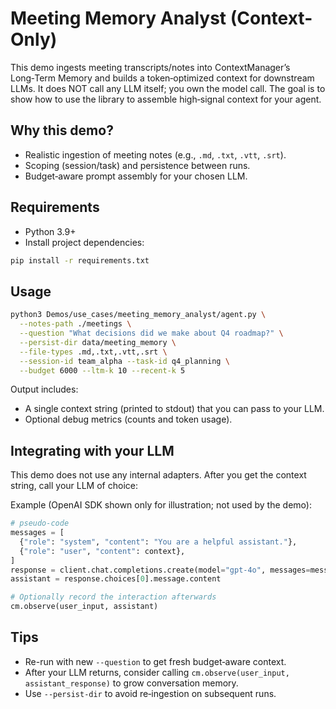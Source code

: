 # Meeting Memory Analyst (Context-Only)

This demo ingests meeting transcripts/notes into ContextManager’s Long‑Term Memory and builds a token‑optimized context for downstream LLMs. It does NOT call any LLM itself; you own the model call. The goal is to show how to use the library to assemble high‑signal context for your agent.

## Why this demo?
- Realistic ingestion of meeting notes (e.g., `.md`, `.txt`, `.vtt`, `.srt`).
- Scoping (session/task) and persistence between runs.
- Budget‑aware prompt assembly for your chosen LLM.

## Requirements
- Python 3.9+
- Install project dependencies:

```bash
pip install -r requirements.txt
```

## Usage

```bash
python3 Demos/use_cases/meeting_memory_analyst/agent.py \
  --notes-path ./meetings \
  --question "What decisions did we make about Q4 roadmap?" \
  --persist-dir data/meeting_memory \
  --file-types .md,.txt,.vtt,.srt \
  --session-id team_alpha --task-id q4_planning \
  --budget 6000 --ltm-k 10 --recent-k 5
```

Output includes:
- A single context string (printed to stdout) that you can pass to your LLM.
- Optional debug metrics (counts and token usage).

## Integrating with your LLM
This demo does not use any internal adapters. After you get the context string, call your LLM of choice:

Example (OpenAI SDK shown only for illustration; not used by the demo):
```python
# pseudo-code
messages = [
  {"role": "system", "content": "You are a helpful assistant."},
  {"role": "user", "content": context},
]
response = client.chat.completions.create(model="gpt-4o", messages=messages)
assistant = response.choices[0].message.content

# Optionally record the interaction afterwards
cm.observe(user_input, assistant)
```

## Tips
- Re-run with new `--question` to get fresh budget‑aware context.
- After your LLM returns, consider calling `cm.observe(user_input, assistant_response)` to grow conversation memory.
- Use `--persist-dir` to avoid re‑ingestion on subsequent runs.
